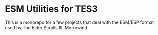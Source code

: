 # ESM Utilities for TES3

This is a monorepo for a few projects that deal with the ESM/ESP format used by The Elder Scrolls III: Morrowind.
